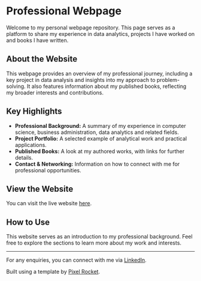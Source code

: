 # Professional Webpage

Welcome to my personal webpage repository. This page serves as a platform to share my experience in data analytics, projects I have worked on and books I have written.

## About the Website
This webpage provides an overview of my professional journey, including a key project in data analysis and insights into my approach to problem-solving. It also features information about my published books, reflecting my broader interests and contributions.

## Key Highlights
- **Professional Background:** A summary of my experience in computer science, business administration, data analytics and related fields.
- **Project Portfolio:** A selected example of analytical work and practical applications.
- **Published Books:** A look at my authored works, with links for further details.
- **Contact & Networking:** Information on how to connect with me for professional opportunities.

## View the Website
You can visit the live website [here](https://pyvium.github.io).

## How to Use
This website serves as an introduction to my professional background. Feel free to explore the sections to learn more about my work and interests.

---

For any enquiries, you can connect with me via [LinkedIn](https://www.linkedin.com/in/danny-seel/).

Built using a template by [Pixel Rocket](https://github.com/PixelRocket-Shop/muse-html-bootstrap).
